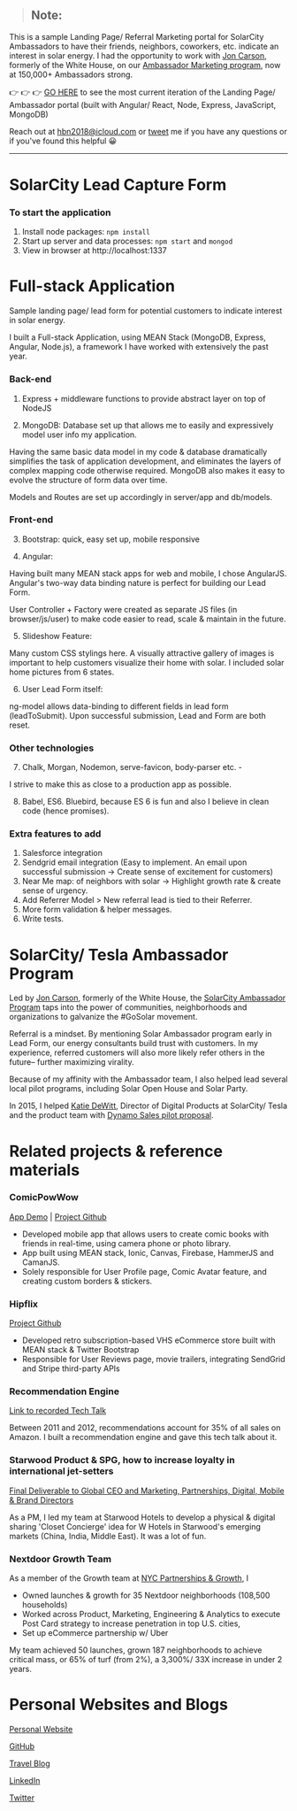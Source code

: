 > ## Note: 
This is a sample Landing Page/ Referral Marketing portal for SolarCity Ambassadors to have their friends, neighbors, coworkers, etc. indicate an interest in solar energy. I had the opportunity to work with [Jon Carson](https://obamawhitehouse.archives.gov/blog/author/jon-carson), formerly of the White House, on our [Ambassador Marketing program](https://seekingalpha.com/article/3322025-solarcitys-solar-ambassador-program-is-exploding), now at 150,000+ Ambassadors strong.

:point_right: :point_right: :point_right: [GO HERE](http://share.solarcity.com/henrybv) to see the most current iteration of the Landing Page/ Ambassador portal (built with Angular/ React, Node, Express, JavaScript, MongoDB)

Reach out at hbn2018@icloud.com or [tweet](twitter.com/HBaoViet) me if you have any questions or if you've found this helpful :grinning:

--------------------------



# SolarCity Lead Capture Form

### To start the application

1. Install node packages: `npm install`
2. Start up server and data processes: `npm start` and `mongod`
3. View in browser at http://localhost:1337

Full-stack Application
=====================================================

Sample landing page/ lead form for potential customers to indicate interest in solar energy.

I built a Full-stack Application, using MEAN Stack (MongoDB, Express, Angular, Node.js), a framework I have worked with extensively the past year.


### Back-end

1. Express + middleware functions to provide abstract layer on top of NodeJS

2. MongoDB: Database set up that allows me to easily and expressively model user info my application.

Having the same basic data model in my code & database dramatically simplifies the task of application development, and eliminates the layers of complex mapping code otherwise required. MongoDB also makes it easy to evolve the structure of form data over time.

Models and Routes are set up accordingly in server/app and db/models.


### Front-end

3. Bootstrap: quick, easy set up, mobile responsive

4. Angular:

Having built many MEAN stack apps for web and mobile, I chose AngularJS.
Angular's two-way data binding nature is perfect for building our Lead Form. 

User Controller + Factory were created as separate JS files (in browser/js/user) to make code easier to read, scale & maintain in the future.

5. Slideshow Feature: 

Many custom CSS stylings here. A visually attractive gallery of images is important to help customers visualize their home with solar. I included solar home pictures from 6 states.

6. User Lead Form itself: 

ng-model allows data-binding to different fields in lead form (leadToSubmit). Upon successful submission, Lead and Form are both reset.


### Other technologies

7. Chalk, Morgan, Nodemon, serve-favicon, body-parser etc. - 

I strive to make this as close to a production app as possible.

8. Babel, ES6. Bluebird, because ES 6 is fun and also I believe in clean code (hence promises).


### Extra features to add

1. Salesforce integration
2. Sendgrid email integration (Easy to implement. An email upon successful submission -> Create sense of excitement for customers)
3. Near Me map: of neighbors with solar -> Highlight growth rate & create sense of urgency.
4. Add Referrer Model > New referral lead is tied to their Referrer. 
5. More form validation & helper messages.
6. Write tests.


# SolarCity/ Tesla Ambassador Program

Led by [Jon Carson](https://obamawhitehouse.archives.gov/blog/author/jon-carson), formerly of the White House, the [SolarCity Ambassador Program](https://seekingalpha.com/article/3322025-solarcitys-solar-ambassador-program-is-exploding) taps into the power of communities, neighborhoods and organizations to galvanize the #GoSolar movement.

Referral is a mindset. By mentioning Solar Ambassador program early in Lead Form, our energy consultants build trust with customers. In my experience, referred customers will also more likely refer others in the future– further maximizing virality.

Because of my affinity with the Ambassador team, I also helped lead several local pilot programs, including Solar Open House and Solar Party.

In 2015, I helped [Katie DeWitt](https://www.linkedin.com/in/katiedewitt/), Director of Digital Products at SolarCity/ Tesla and the product team with [Dynamo Sales pilot proposal](https://dynamo.solarcity.com/proposal/). 


# Related projects & reference materials

### ComicPowWow
[App Demo](https://www.youtube.com/watch?v=cni-2cEVzt0) |
[Project Github](github.com/henrybv/comic-book)

+ Developed mobile app that allows users to create comic books with friends in real-time, using camera phone or photo library.
+ App built using MEAN stack, Ionic, Canvas, Firebase, HammerJS and CamanJS. 
+ Solely responsible for User Profile page, Comic Avatar feature, and creating custom borders & stickers.

### Hipflix 
[Project Github](github.com/danetomseth/Hipflix)

+ Developed retro subscription-based VHS eCommerce store built with MEAN stack & Twitter Bootstrap
+ Responsible for User Reviews page, movie trailers, integrating SendGrid and Stripe third-party APIs

### Recommendation Engine
[Link to recorded Tech Talk](https://youtu.be/D4nXZMnKW4U)

Between 2011 and 2012, recommendations account for 35% of all sales on Amazon. 
I built a recommendation engine and gave this tech talk about it.

### Starwood Product & SPG, how to increase loyalty in international jet-setters
[Final Deliverable to Global CEO and Marketing, Partnerships, Digital, Mobile & Brand Directors](http://www.slideshare.net/bvnu/starwood-millennial-branding-and-marketing-study)

As a PM, I led my team at Starwood Hotels to develop a physical & digital sharing 'Closet Concierge' idea for W Hotels in Starwood's emerging markets (China, India, Middle East). It was a lot of fun.

### Nextdoor Growth Team
As a member of the Growth team at [NYC Partnerships & Growth](https://nextdoor.com/press/20130614/), I

+ Owned launches & growth for 35 Nextdoor neighborhoods (108,500 households)
+ Worked across Product, Marketing, Engineering & Analytics to execute Post Card strategy to increase penetration in top U.S. cities,
+ Set up eCommerce partnership w/ Uber

My team achieved 50 launches, grown 187 neighborhoods to achieve critical mass, or 65% of turf (from 2%), a 3,300%/ 33X increase in under 2 years.



# Personal Websites and Blogs

[Personal Website](http://www.henrybv.co)

[GitHub](http://www.github.com/henrybv)

[Travel Blog](http://www.henrybvnguyen.com)

[LinkedIn](http://www.linkedin.com/in/henrybv)

[Twitter](http://www.twitter.com/HBaoViet)
